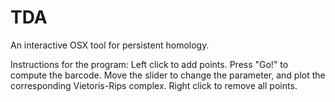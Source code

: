 # TDA
An interactive OSX tool for persistent homology.


Instructions for the program:
Left click to add points.
Press "Go!" to compute the barcode.
Move the slider to change the parameter, and plot the corresponding Vietoris-Rips complex.
Right click to remove all points.
